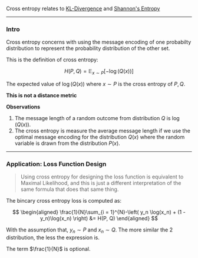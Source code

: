 Cross entropy relates to [KL-Divergence](KL-Divergence.md) and [Shannon's Entropy](Shannon's%20Entropy.md)
 
---
### **Intro**

Cross entropy concerns with using the message encoding of one probabilty distribution to represent the probability distribution of the other set. 

This is the definition of cross entropy: 

$$
H(P, Q) = \mathbb{E}_{x\sim P}
\left[
    -\log(Q(x))
    \right]
$$

The expected value of $\log(Q(x))$ where $x\sim P$ is the cross entropy of $P, Q$. 

**This is not a distance metric** 

**Observations**

1. The message length of a random outcome from distribution $Q$ is $\log(Q(x))$. 
2. The cross entropy is measure the average message length if we use the optimal message encoding for the distribution $Q(x)$ where the random variable is drawn from the distribution $P(x)$. 

---
### **Application: Loss Function Design**

> Using cross entropy for designing the loss function is equivalent to Maximal Likelihood, and this is just a different interpretation of the same formula that does that same thing. 

The bincary cross entropy loss is computed as: 

$$
\begin{aligned}
    \frac{1}{N}\sum_{i = 1}^{N}-\left(
        y_n \log(x_n) 
        + 
        (1 - y_n)\log(x_n)
        \right) 
    &= 
    H(P, Q)
\end{aligned}
$$

With the assumption that, $y_n\sim P$ and $x_n\sim Q$. The more similar the 2 distribution, the less the expression is.  

The term $\frac{1}{N}$ is optional. 
